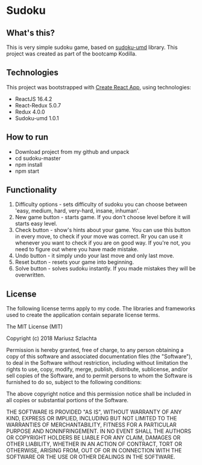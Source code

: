 
# Sudoku

## What's this?
This is very simple sudoku game, based on [sudoku-umd](https://www.npmjs.com/package/sudoku-umd) library. This project was created as part of the bootcamp Kodilla.

## Technologies
This project was bootstrapped with [Create React App](https://github.com/facebookincubator/create-react-app),
using technologies:

- ReactJS 16.4.2
- React-Redux 5.0.7
- Redux 4.0.0
- Sudoku-umd 1.0.1

## How to run
- Download project from my github and unpack
- cd sudoku-master
- npm install
- npm start

## Functionality
1. Difficulty options - sets difficulty of sudoku you can choose between 'easy, medium, hard, very-hard, insane, inhuman'.
2. New game button - starts game. If you don't choose level before it will starts easy level.
3. Check button - show's hints about your game. You can use this button in every move, to check if your move was correct. Rr you can use it whenever you want to check if you are on good way. If you're not, you need to figure out where you have made mistake. 
4. Undo button - it simply undo your last move and only last move.
5. Reset button - resets your game into beginning.
6. Solve button - solves sudoku instantly. If you made mistakes they will be overwritten.

## License

The following license terms apply to my code. The libraries and frameworks used to create the application contain separate license terms.

The MIT License (MIT)

Copyright (c) 2018 Mariusz Szlachta

Permission is hereby granted, free of charge, to any person obtaining a copy of this software and associated documentation files (the "Software"), to deal in the Software without restriction, including without limitation the rights to use, copy, modify, merge, publish, distribute, sublicense, and/or sell copies of the Software, and to permit persons to whom the Software is furnished to do so, subject to the following conditions:

The above copyright notice and this permission notice shall be included in all copies or substantial portions of the Software.

THE SOFTWARE IS PROVIDED "AS IS", WITHOUT WARRANTY OF ANY KIND, EXPRESS OR IMPLIED, INCLUDING BUT NOT LIMITED TO THE WARRANTIES OF MERCHANTABILITY, FITNESS FOR A PARTICULAR PURPOSE AND NONINFRINGEMENT. IN NO EVENT SHALL THE AUTHORS OR COPYRIGHT HOLDERS BE LIABLE FOR ANY CLAIM, DAMAGES OR OTHER LIABILITY, WHETHER IN AN ACTION OF CONTRACT, TORT OR OTHERWISE, ARISING FROM, OUT OF OR IN CONNECTION WITH THE SOFTWARE OR THE USE OR OTHER DEALINGS IN THE SOFTWARE.

